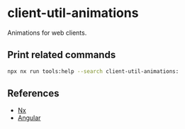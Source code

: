 # client-util-animations

Animations for web clients.

## Print related commands

```bash
npx nx run tools:help --search client-util-animations:
```

## References

- [Nx](https://nx.dev)
- [Angular](https://angular.io)
